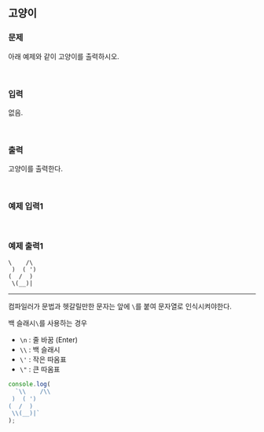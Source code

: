 ## 고양이

### 문제

아래 예제와 같이 고양이를 출력하시오.

<br/>

### 입력

없음.

<br/>

### 출력

고양이를 출력한다.

<br/>

### 예제 입력1

<br/>

### 예제 출력1

```
\    /\
 )  ( ')
(  /  )
 \(__)|
```

---

컴파일러가 문법과 헷갈릴만한 문자는 앞에 `\`를 붙여 문자열로 인식시켜야한다.

백 슬래시`\`를 사용하는 경우

- `\n` : 줄 바꿈 (Enter)
- `\\` : 백 슬래시
- `\'` : 작은 따옴표
- `\"` : 큰 따옴표

```js
console.log(
  `\\    /\\
 )  ( ')
(  /  )
 \\(__)|`
);
```
